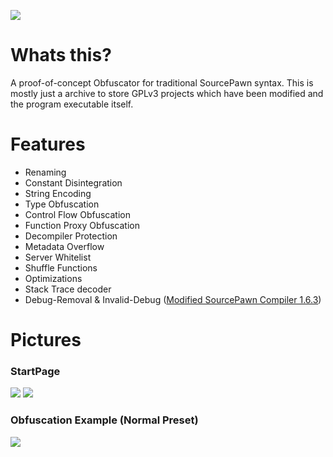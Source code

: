 ![](https://i.imgur.com/6x1CUHC.png)

# Whats this?
A proof-of-concept Obfuscator for traditional SourcePawn syntax.
This is mostly just a archive to store GPLv3 projects which have been modified and the program executable itself.

# Features
- Renaming
- Constant Disintegration
- String Encoding
- Type Obfuscation
- Control Flow Obfuscation
- Function Proxy Obfuscation
- Decompiler Protection
- Metadata Overflow
- Server Whitelist
- Shuffle Functions
- Optimizations
- Stack Trace decoder
- Debug-Removal & Invalid-Debug ([Modified SourcePawn Compiler 1.6.3](/sourcemod/modified-sourcemod-sourcemod-1.6.3.zip))

# Pictures
### StartPage
![](https://i.imgur.com/VxERfqV.png)
![](https://i.imgur.com/kwzRSpq.png)
### Obfuscation Example (Normal Preset)
![](https://i.imgur.com/2Be6yXL.png)

